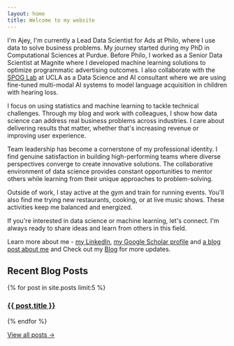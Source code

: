 ```yaml
---
layout: home
title: Welcome to my website
---
```


I'm Ajey, I'm currently a Lead Data Scientist for Ads at Philo, where I use data to solve business problems. My journey started during my PhD in Computational Sciences at Purdue. Before Philo, I worked as a Senior Data Scientist at Magnite where I developed machine learning solutions to optimize programmatic advertising outcomes. I also collaborate with the [SPOG Lab](https://spog.ucla.edu/) at UCLA as a Data Science and AI consultant where we are using fine-tuned multi-modal AI systems to model language acquisition in children with hearing loss.

I focus on using statistics and machine learning to tackle technical challenges. Through my blog and work with colleagues, I show how data science can address real business problems across industries. I care about delivering results that matter, whether that's increasing revenue or improving user experience. 

Team leadership has become a cornerstone of my professional identity. I find genuine satisfaction in building high-performing teams where diverse perspectives converge to create innovative solutions. The collaborative environment of data science provides constant opportunities to mentor others while learning from their unique approaches to problem-solving.

Outside of work, I stay active at the gym and train for running events. You'll also find me trying new restaurants, cooking, or at live music shows. These activities keep me balanced and energized.

If you're interested in data science or machine learning, let's connect. I'm always ready to share ideas and learn from others in this field.

Learn more about me - [my LinkedIn](https://www.linkedin.com/in/ajey-venkataraman/), [my Google Scholar profile](https://scholar.google.com/citations?user=DGuRTZ4AAAAJ&hl=en&authuser=1)
and [a blog post about me](https://www.magnite.com/blog/day-in-the-life-ajey-venkataraman-data-scientist/) and 
Check out my [Blog](/blog/) for more updates.

## Recent Blog Posts

<div class="recent-posts">
  {% for post in site.posts limit:5 %}
    <div class="post-preview">
      <h3><a href="{{ post.url | relative_url }}">{{ post.title }}</a></h3>
      <!-- <p class="post-date">{{ post.date | date: "%B %d, %Y" }}</p> -->
      <!-- {% if post.description %}
        <p class="post-description">{{ post.description }}</p>
      {% endif %} -->
    </div>
  {% endfor %}
</div>

<a href="/blog/" class="view-all-posts">View all posts →</a>